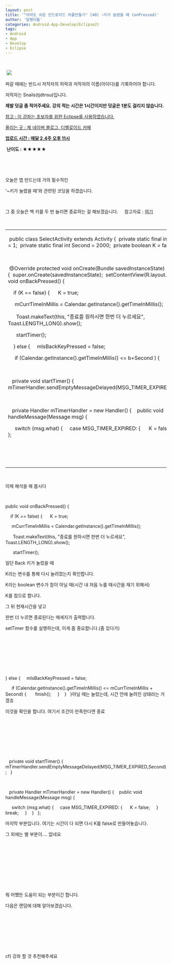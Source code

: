 ```yaml
---
layout: post
title: '"아마도 쉬운 안드로이드 어플만들기" [40] ~키가 눌렸을 때 (onPressed)'
author: '달팽이들'
categories: Android-App-Develop(Eclipse2)
tags:
- Android
- App
- Develop
- Eclipse
---
```



<script> location.href='https://cafe.naver.com/develoid/376113' ; </script>

<p>&nbsp;</p>
<p>&nbsp;<img src="https://dthumb-phinf.pstatic.net/?src=%22http%3A%2F%2Fpostfiles3.naver.net%2F20130523_178%2Ftjdtnsu_1369283538974akCh1_JPEG%2Fand.jpg%3Ftype%3Dw2%22&amp;type=cafe_wa740"> </p>
<p><p><p>퍼갈 때에는 반드시 저작자의 허락과 저작자의 이름(아이디)를 기록하어야 합니다.</p>
<p>저작자는 Snails(tjdtnsu)입니다.</p>
<p><strong>제발 덧글 좀 적어주세요. 강의 적는 시간은 1시간이지만 덧글은 1분도 걸리지 않습니다.</strong></p>
<p><u>참고 : 이 강좌는 초보자를 위한 Eclipse를 사용하였습니다.</u></p>
<p><u>올리는 곳 : 제 네이버 블로그, 디벨로이드 카페</u> </p>
<p><u><strong>업로드 시간 :&nbsp;매달 2,4주 오후 11시</strong></u> <p></p>
<p>&nbsp;<strong>난이도 : ★★★★★</strong></p>
<p></p>
<p></p>
</p>
</p>
<p>&nbsp;</p>
<p>&nbsp;</p>
<p>오늘은 앱 만드는데 거의 필수적인</p>
<p>'~키가 눌렸을 때'와 관련된 코딩을 하겠습니다.</p>
<p>&nbsp;</p>
<p>그 중 오늘은 백 키를 두 번 눌리면 종료하는 걸 해보겠습니다.&nbsp;&nbsp;&nbsp;&nbsp; 참고자료 : <a href="http://cafe.naver.com/develoid/110822">여기</a></p>
<p>&nbsp;</p>
<table><tbody><tr><td ><p>&nbsp;public class SelectActivity extends Activity {&nbsp; private static final int MSG_TIMER_EXPIRED = 1;&nbsp; private static final int Second = 2000;&nbsp; private boolean K = false;&nbsp; private long&nbsp;b = 0;</p>
<p>&nbsp;</p>
<p>&nbsp;@Override&nbsp;protected void onCreate(Bundle savedInstanceState) {&nbsp;&nbsp;super.onCreate(savedInstanceState);&nbsp;&nbsp;setContentView(R.layout.activity_select);&nbsp;}&nbsp;&nbsp;public void onBackPressed() {&nbsp;</p>
<p>&nbsp;&nbsp;&nbsp; if (K == false) {&nbsp;&nbsp;&nbsp;&nbsp;&nbsp; K = true;&nbsp; </p>
<p>&nbsp;&nbsp;&nbsp;&nbsp; mCurrTimeInMillis = Calendar.getInstance().getTimeInMillis();</p>
<p>&nbsp;&nbsp;&nbsp;&nbsp;&nbsp; Toast.makeText(this, "종료를 원하시면 한번 더 누르세요",&nbsp;&nbsp;&nbsp;&nbsp;&nbsp;&nbsp; Toast.LENGTH_LONG).show();</p>
<p>&nbsp;&nbsp;&nbsp;&nbsp;&nbsp; startTimer();&nbsp;</p>
<p>&nbsp;&nbsp;&nbsp; } else {&nbsp;&nbsp;&nbsp;&nbsp; mIsBackKeyPressed = false;</p>
<p>&nbsp;&nbsp;&nbsp;&nbsp; if (Calendar.getInstance().getTimeInMillis() &lt;= b+Second ) { &nbsp;&nbsp;&nbsp;&nbsp;&nbsp; finish();&nbsp;&nbsp;&nbsp;&nbsp; }&nbsp;&nbsp;&nbsp; }&nbsp;&nbsp; }</p>
<p>&nbsp;&nbsp; </p>
<p>&nbsp;&nbsp; private void startTimer() {&nbsp;&nbsp;&nbsp; mTimerHandler.sendEmptyMessageDelayed(MSG_TIMER_EXPIRED,Second);&nbsp;&nbsp; }</p>
<p>&nbsp;&nbsp; </p>
<p>&nbsp;&nbsp; private Handler mTimerHandler = new Handler() {&nbsp;&nbsp;&nbsp; public void handleMessage(Message msg) {</p>
<p>&nbsp;&nbsp;&nbsp;&nbsp; switch (msg.what) {&nbsp;&nbsp;&nbsp;&nbsp; case MSG_TIMER_EXPIRED: {&nbsp;&nbsp;&nbsp;&nbsp;&nbsp;&nbsp;K = false;&nbsp;&nbsp;&nbsp;&nbsp; }&nbsp;&nbsp;&nbsp;&nbsp;&nbsp; break;&nbsp;&nbsp;&nbsp;&nbsp; }&nbsp;&nbsp;&nbsp; }&nbsp;&nbsp; };</p>
<p>&nbsp;</p>
<p>&nbsp;</p>
</td></tr></tbody></table><p>&nbsp;</p>
<p>이제 해석을 해 봅시다</p>
<p>&nbsp;</p>
<p>public void onBackPressed() {&nbsp;</p>
<p>&nbsp;&nbsp;&nbsp; if (K == false) {&nbsp;&nbsp;&nbsp;&nbsp;&nbsp; K = true;&nbsp; </p>
<p>&nbsp;&nbsp;&nbsp;&nbsp; mCurrTimeInMillis = Calendar.getInstance().getTimeInMillis();</p>
<p>&nbsp;&nbsp;&nbsp;&nbsp;&nbsp; Toast.makeText(this, "종료를 원하시면 한번 더 누르세요",&nbsp;&nbsp;&nbsp;&nbsp;&nbsp;&nbsp; Toast.LENGTH_LONG).show();</p>
<p>&nbsp;&nbsp;&nbsp;&nbsp;&nbsp; startTimer();&nbsp;</p>
<p>일단 Back 키가 눌렀을 때</p>
<p>K라는 변수를 통해 다시 눌려졌는지 확인합니다.</p>
<p>K라는 boolean 변수가 참이 아닐 때(시간 내 처음 누를 때시간을 재기 위해서)</p>
<p>K를 참으로 합니다.</p>
<p>그 뒤 현재시간을 넣고</p>
<p>한번 더 누르면 종료된다는 메세지가 출력합니다.</p>
<p>setTimer 함수를 실행하는데, 이게 좀 중요합니다.(좀 있다가)</p>
<p>&nbsp;</p>
<p>&nbsp;</p>
<p>&nbsp;</p>
<p>&nbsp;</p>
<p>} else {&nbsp;&nbsp;&nbsp;&nbsp; mIsBackKeyPressed = false;</p>
<p>&nbsp;&nbsp;&nbsp;&nbsp; if (Calendar.getInstance().getTimeInMillis() &lt;= mCurrTimeInMillis + Second) { &nbsp;&nbsp;&nbsp;&nbsp;&nbsp; finish();&nbsp;&nbsp;&nbsp;&nbsp; }&nbsp;&nbsp;&nbsp; }&nbsp;&nbsp; }아닐 때는 눌렀는데, 시간 안에 눌려진 상태라는 거겠죠</p>
<p>이것을 확인을 합니다. 여기서 조건이 만족한다면 종료</p>
<p>&nbsp;</p>
<p>&nbsp;</p>
<p>&nbsp;</p>
<p>&nbsp;</p>
<p>&nbsp;&nbsp; private void startTimer() {&nbsp;&nbsp;&nbsp; mTimerHandler.sendEmptyMessageDelayed(MSG_TIMER_EXPIRED,Second);&nbsp;&nbsp; }</p>
<p>&nbsp;&nbsp; </p>
<p>&nbsp;&nbsp; private Handler mTimerHandler = new Handler() {&nbsp;&nbsp;&nbsp; public void handleMessage(Message msg) {</p>
<p>&nbsp;&nbsp;&nbsp;&nbsp; switch (msg.what) {&nbsp;&nbsp;&nbsp;&nbsp; case MSG_TIMER_EXPIRED: {&nbsp;&nbsp;&nbsp;&nbsp;&nbsp;&nbsp;K = false;&nbsp;&nbsp;&nbsp;&nbsp; }&nbsp;&nbsp;&nbsp;&nbsp;&nbsp; break;&nbsp;&nbsp;&nbsp;&nbsp; }&nbsp;&nbsp;&nbsp; }&nbsp;&nbsp; };</p>
<p>﻿마지막 부분입니다. 여기는 시간이 다 되면 다시 K를 false로 만들어놓습니다.</p>
<p>그 외에는 별 부분이.... 없네요</p>
<p>&nbsp;</p>
<p>&nbsp;</p>
<p>&nbsp;</p>
<p>&nbsp;</p>
<p>&nbsp;</p>
<p>뭐 어쨌든 도움이 되는 부분이긴 합니다.</p>
<p>다음은 랜덤에 대해 알아보겠습니다.</p>
<p>&nbsp;</p>
<p>&nbsp;</p>
<p>&nbsp;</p>
<p>&nbsp;</p>
<p>cf) 강좌 할 것 추천해주세요</p>

